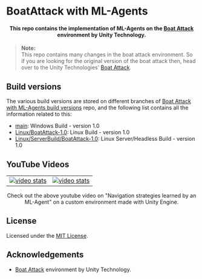 # BoatAttack with ML-Agents

<h4 align="center">
This repo contains the implementation of ML-Agents on the <a href="https://github.com/Unity-Technologies/BoatAttack">Boat Attack</a> environment by Unity Technology.
</h4>

> **Note:** <br />
> This repo contains many changes in the boat attack environment. So if you are looking for the original version of the boat attack then, head over to the Unity Technologies' [Boat Attack](https://github.com/Unity-Technologies/BoatAttack).

## Build versions

The various build versions are stored on different branches of [Boat Attack with ML-Agents build versions](https://github.com/Dhyeythumar/BoatAttack-with-ML-Agents-build-versions) repo, and the following list contains all the information related to this:

-   [main](https://github.com/Dhyeythumar/BoatAttack-with-ML-Agents-build-versions/tree/main): Windows Build - version 1.0
-   [Linux/BoatAttack-1.0](https://github.com/Dhyeythumar/BoatAttack-with-ML-Agents-build-versions/tree/Linux/BoatAttack-1.0): Linux Build - version 1.0
-   [Linux/ServerBuild/BoatAttack-1.0](https://github.com/Dhyeythumar/BoatAttack-with-ML-Agents-build-versions/tree/Linux/ServerBuild/BoatAttack-1.0): Linux Server/Headless Build - version 1.0

## YouTube Videos

<p align="center">
    <table style="border-collapse:collapse;">
        <tr>
            <td><a href="https://youtu.be/8N1f70Wxowk">
                    <img alt="video stats" src="https://youtube-stats-card.vercel.app/api/video?videoid=8N1f70Wxowk&theme=dark_pink" />
                </a>
            </td>
            <td><a href="https://youtu.be/T0Oxb3aliwQ">
                    <img alt="video stats" src="https://youtube-stats-card.vercel.app/api/video?videoid=T0Oxb3aliwQ&theme=dark_pink" />
                </a>
            </td>
        </tr>
    </table>
Check out the above youtube video on "Navigation strategies learned by an ML-Agent" on a custom environment made with Unity Engine.
</p>

## License

Licensed under the [MIT License](./LICENSE).

## Acknowledgements

-   [Boat Attack](https://github.com/Unity-Technologies/BoatAttack) environment by Unity Technology.
